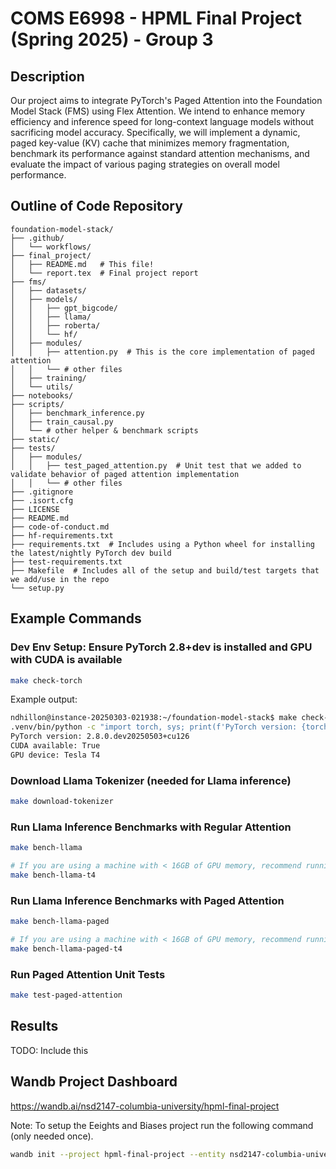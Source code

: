 # COMS E6998 - HPML Final Project (Spring 2025) - Group 3

## Description

Our project aims to integrate PyTorch's Paged Attention into the Foundation Model Stack (FMS) using Flex Attention. We intend to enhance memory efficiency and inference speed for long-context language models without sacrificing model accuracy. Specifically, we will implement a dynamic, paged key-value (KV) cache that minimizes memory fragmentation, benchmark its performance against standard attention mechanisms, and evaluate the impact of various paging strategies on overall model performance.

## Outline of Code Repository

```text
foundation-model-stack/
├── .github/
│   └── workflows/
├── final_project/
│   ├── README.md   # This file!
│   └── report.tex  # Final project report
├── fms/
│   ├── datasets/
│   ├── models/
│   │   ├── gpt_bigcode/
│   │   ├── llama/
│   │   ├── roberta/
│   │   └── hf/
│   ├── modules/
│   │   ├── attention.py  # This is the core implementation of paged attention
│   │   └── # other files
│   ├── training/
│   └── utils/
├── notebooks/
├── scripts/
│   ├── benchmark_inference.py
│   ├── train_causal.py
│   └── # other helper & benchmark scripts
├── static/
├── tests/
│   ├── modules/
│   │   ├── test_paged_attention.py  # Unit test that we added to validate behavior of paged attention implementation
│   │   └── # other files
├── .gitignore
├── .isort.cfg
├── LICENSE
├── README.md
├── code-of-conduct.md
├── hf-requirements.txt
├── requirements.txt  # Includes using a Python wheel for installing the latest/nightly PyTorch dev build
├── test-requirements.txt
├── Makefile  # Includes all of the setup and build/test targets that we add/use in the repo
└── setup.py
```

## Example Commands

### Dev Env Setup: Ensure PyTorch 2.8+dev is installed and GPU with CUDA is available

```bash
make check-torch
```

Example output:
```bash
ndhillon@instance-20250303-021938:~/foundation-model-stack$ make check-torch
.venv/bin/python -c "import torch, sys; print(f'PyTorch version: {torch.__version__}\\nCUDA available: {torch.cuda.is_available()}'); print(f'GPU device: {torch.cuda.get_device_name(0)}' if torch.cuda.is_available() else '')"
PyTorch version: 2.8.0.dev20250503+cu126
CUDA available: True
GPU device: Tesla T4
```

### Download Llama Tokenizer (needed for Llama inference)

```bash
make download-tokenizer
```

### Run Llama Inference Benchmarks with Regular Attention

```bash
make bench-llama

# If you are using a machine with < 16GB of GPU memory, recommend running a lighter benchmark
make bench-llama-t4
```

### Run Llama Inference Benchmarks with Paged Attention

```bash
make bench-llama-paged

# If you are using a machine with < 16GB of GPU memory, recommend running a lighter benchmark
make bench-llama-paged-t4
```

### Run Paged Attention Unit Tests

```bash
make test-paged-attention
```

## Results

TODO: Include this

## Wandb Project Dashboard

https://wandb.ai/nsd2147-columbia-university/hpml-final-project

Note: To setup the Eeights and Biases project run the following 
command (only needed once).

```bash
wandb init --project hpml-final-project --entity nsd2147-columbia-university
```
